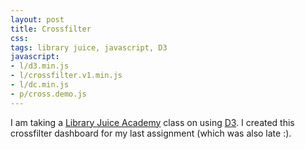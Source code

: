 ```yaml
---
layout: post
title: Crossfilter
css:
tags: library juice, javascript, D3
javascript:
- l/d3.min.js
- l/crossfilter.v1.min.js
- l/dc.min.js
- p/cross.demo.js
---
```


<div id="question_half_hour"></div>
<div id="question_weekday"></div>
<div id="location_name"></div>

I am taking a [Library Juice Academy](http://libraryjuiceacademy.com/) class on using [D3](http://d3js.org/). I created this crossfilter dashboard for my last assignment (which was also late :).